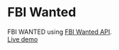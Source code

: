 # FBI Wanted

FBI WANTED using [FBI Wanted API](https://www.fbi.gov/wanted/api).  
[Live demo](https://mhmdali102-fbi-wanted.netlify.app/)
